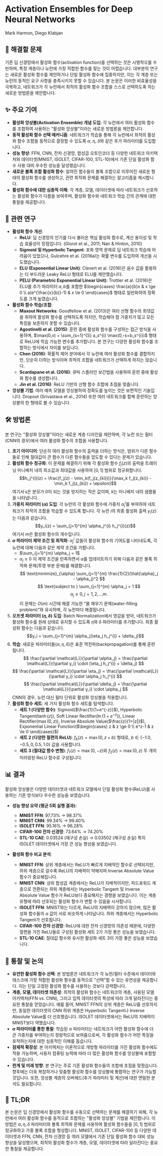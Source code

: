 # Activation Ensembles for Deep Neural Networks

Mark Harmon, Diego Klabjan

## 🧩 해결할 문제

기존 딥 신경망에서 활성화 함수(activation function)를 선택하는 것은 시행착오를 수반하며, 특정 계층이나 뉴런에 가장 적합한 함수를 찾는 것이 어렵습니다. 대부분의 연구는 새로운 활성화 함수를 제안하거나 단일 활성화 함수에 집중하지만, 이는 각 계층 또는 뉴런의 동적인 요구 사항을 충족시키지 못할 수 있습니다. 본 논문은 이러한 비효율성을 극복하고, 네트워크가 각 뉴런에서 최적의 활성화 함수 조합을 스스로 선택하도록 하는 새로운 방법론을 제안합니다.

## ✨ 주요 기여

- **활성화 앙상블(Activation Ensemble) 개념 도입**: 각 뉴런에서 여러 활성화 함수를 조합하여 사용하는 "활성화 앙상블"이라는 새로운 방법론을 제안합니다.
- **동적 활성화 함수 선택 메커니즘**: 네트워크가 학습을 통해 각 뉴런에서 최적의 활성화 함수 조합을 동적으로 결정할 수 있도록 $\alpha$, $\eta$, $\delta$와 같은 추가 파라미터를 도입합니다.
- **성능 향상**: FFN, CNN, 잔차 신경망, 합성곱 오토인코더 등 다양한 네트워크 아키텍처와 데이터셋(MNIST, ISOLET, CIFAR-100, STL-10)에서 기존 단일 활성화 함수 사용 대비 우수한 성능을 달성했습니다.
- **새로운 볼록 조합 활성화 함수**: 알려진 함수들의 볼록 조합으로 이루어진 새로운 형태의 활성화 함수를 생성하고, 관련 최적화 문제를 해결하는 알고리즘을 제시합니다.
- **활성화 함수에 대한 심층적 이해**: 각 계층, 모델, 데이터셋에 따라 네트워크가 선호하는 활성화 함수가 다름을 보여주며, 활성화 함수와 네트워크 학습 간의 관계에 대한 통찰을 제공합니다.

## 📎 관련 연구

- **활성화 함수 개선**:
  - **ReLU**: 딥 신경망의 인기를 다시 불러온 핵심 활성화 함수로, 계산 용이성 및 학습 효율성이 장점입니다. (Glorot et al., 2011; Nair & Hinton, 2010)
  - **Sigmoid 및 Hyperbolic Tangent**: 포화 영역 문제로 딥 네트워크 학습에 어려움이 있었으나, Gulcehre et al. (2016a)는 확률 변수를 도입하여 개선을 시도했습니다.
  - **ELU (Exponential Linear Unit)**: Clevert et al. (2016)은 음수 값을 활용하는 더 부드러운 Leaky ReLU 형태로 ELU를 제안했습니다.
  - **PELU (Parametric Exponential Linear Unit)**: Trottier et al. (2016)은 ELU를 추가 파라미터 $a, b$를 포함한 $\begin{cases} \frac{a}{b}x & x \ge 0 \\ a(e^{\frac{x}{b}}-1) & x \le 0 \end{cases}$ 형태로 일반화하여 정확도를 크게 높였습니다.
- **활성화 함수 학습/조합**:
  - **Maxout Networks**: Goodfellow et al. (2013)은 여러 선형 함수의 최댓값을 취하여 활성화 함수를 선택하도록 하지만, 학습해야 할 가중치가 많고 모든 특징을 보존하지 못할 수 있습니다.
  - **Agostinelli et al. (2015)**: 훈련 중에 활성화 함수를 구성하는 접근 방식을 사용하며, $\max(0,x) + \sum_{s=1}^{S} a_s^{i} \max(0,-s+b_s^{i})$ 형태로 ReLU에 학습 가능한 변수를 추가합니다. 본 연구는 다양한 활성화 함수를 조합하는 방식에서 차이를 보입니다.
  - **Chen (2016)**: 확률적 제어 분야에서 각 뉴런에 여러 활성화 함수를 결합하지만, 단순히 더하는 방식이며 최적의 조합을 네트워크가 선택하게 하지는 않습니다.
  - **Scardapane et al. (2016)**: 큐빅 스플라인 보간법을 사용하여 훈련 중에 활성화 함수를 생성합니다.
  - **Jin et al. (2016)**: ReLU 기반의 선형 함수 조합에 초점을 맞춥니다.
- **앙상블 기법**: 여러 예측 모델을 앙상블하여 정확도를 높이는 것은 보편적인 기술입니다. Dropout (Srivastava et al., 2014) 또한 여러 네트워크를 함께 훈련하는 앙상블의 한 형태로 볼 수 있습니다.

## 🛠️ 방법론

본 연구는 "활성화 앙상블"이라는 새로운 계층 디자인을 제안하며, 각 뉴런 또는 필터(CNN의 경우)에서 여러 활성화 함수의 조합을 사용합니다.

1. **초기 아이디어**: 단순히 여러 활성화 함수의 출력을 더하는 방식은, 범위가 다른 함수들로 인해 절대값이 큰 함수가 다른 함수들을 압도할 수 있다는 문제가 있습니다.
2. **활성화 함수 정규화**: 이 문제를 해결하기 위해 각 활성화 함수 $f_j(z)$의 출력을 트레이닝 미니배치 내의 최소값과 최대값을 사용하여 $[0,1]$ 범위로 정규화합니다.
   $$h_j^{i}(z) = \frac{f_j(z) - \min_k(f_j(z_{ki}))}{\max_k f_j(z_{ki}) - \min_k f_j(z_{ki}) + \epsilon}$$
   여기서 $\epsilon$은 분모가 0이 되는 것을 방지하는 작은 값이며, $k$는 미니배치 내의 샘플들을 나타냅니다.
3. **가중치 파라미터 ($\alpha$) 도입**: 각 뉴런의 각 활성화 함수에 가중치 $\alpha_j^{i}$를 부여하여 네트워크가 최적의 조합을 학습할 수 있도록 합니다. 각 뉴런 $i$의 최종 활성화 출력 $y_i(z)$는 다음과 같습니다.
   $$y_i(z) = \sum_{j=1}^{m} \alpha_j^{i} h_j^{i}(z)$$
   여기서 $m$은 활성화 함수의 개수입니다.
4. **$\alpha$ 파라미터 제약 조건 및 최적화**: $\alpha_j^{i}$ 값들이 활성화 함수의 기여도를 나타내도록, 각 뉴런에 대해 다음과 같은 제약 조건을 가합니다.
   - $\sum_{j=1}^{m} \alpha_j = 1$
   - $\alpha_j \ge 0$
     이 제약 조건을 만족하면서 $\alpha$를 업데이트하기 위해 다음과 같은 볼록 최적화 문제(투영 부분 문제)를 해결합니다.
     $$ \text{minimize}_{\alpha} \sum_{j=1}^{m} \frac{1}{2}(\hat{\alpha}_j - \alpha_j)^2 $$
    $$ \text{subject to } \sum_{j=1}^{m} \alpha_j = 1 $$
    $$ \alpha_j \ge 0, j=1,2,...m. $$
    이 문제는 $O(m)$ 시간에 해결 가능한 "물 채우기 문제(water-filling problem)"와 유사하며, 각 뉴런마다 해결됩니다.
5. **오프셋 파라미터 ($\eta, \delta$) 도입**: Batch Normalization에서 영감을 받아, 네트워크가 활성화 함수를 원래 상태로 유지할 수 있도록 $\eta$와 $\delta$ 파라미터를 추가합니다. 최종 활성화 함수는 다음과 같습니다.
   $$y_i = \sum_{j=1}^{m} \alpha_j(\eta_j h_j^{i} + \delta_j)$$
6. **학습**: 새로운 파라미터들($\alpha, \eta, \delta$)은 표준 역전파(backpropagation)를 통해 훈련됩니다.
   $$ \frac{\partial \mathcal{L}}{\partial \alpha_j} = \frac{\partial \mathcal{L}}{\partial y_i} \cdot (\eta_j h_j^{i} + \delta_j) $$
    $$ \frac{\partial \mathcal{L}}{\partial \eta_j} = \frac{\partial \mathcal{L}}{\partial y_i} \cdot \alpha_j h_j^{i} $$
    $$ \frac{\partial \mathcal{L}}{\partial \delta_j} = \frac{\partial \mathcal{L}}{\partial y_i} \cdot \alpha_j $$
   CNN의 경우, 뉴런 대신 필터 단위로 활성화 앙상블을 적용합니다.
7. **활성화 함수 세트**: 세 가지 활성화 함수 세트를 탐색합니다.
   - **세트 1 (다양한 함수)**: Sigmoid($\frac{1}{1+e^{-z}}$), Hyperbolic Tangent($\tanh(z)$), Soft Linear Rectifier($\ln(1+e^{-z})$), Linear Rectifier($\max(0,z)$), Inverse Absolute Value($\frac{z}{1+|z|}$), Exponential Linear Function($\begin{cases} z & z \ge 0 \\ e^z-1 & z \le 0 \end{cases}$)
   - **세트 2 (다양한 절편의 ReLU)**: $f_b(z) = \max(0, z+b)$ 형태로, $b \in \{-1.0, -0.5, 0, 0.5, 1.0\}$ 값을 사용합니다.
   - **세트 3 (절대값 함수 변형)**: $f_1(z) = \max(0,-z)$와 $f_2(z) = \max(0,z)$ 두 개의 미러링된 ReLU 함수로 구성됩니다.

## 📊 결과

활성화 앙상블은 다양한 데이터셋과 네트워크 모델에서 단일 활성화 함수(ReLU)를 사용하는 기존 방식보다 우수한 성능을 보였습니다.

- **성능 향상 요약 (평균 5회 실행 결과):**

  - **MNIST FFN**: 97.73% → 98.37%
  - **MNIST CNN**: 99.34% → 99.40%
  - **ISOLET FFN**: 95.16% → 96.28%
  - **CIFAR-100 잔차 신경망**: 73.64% → 74.20%
  - **STL-10 CAE**: 0.03524 (재구성 손실) → 0.03502 (재구성 손실)
    특히 ISOLET 데이터셋에서 가장 큰 성능 향상을 보였습니다.

- **활성화 함수 비교 분석**:
  - **MNIST FFN**: 상위 계층에서는 ReLU가 빠르게 지배적인 함수로 선택되지만, 하위 계층으로 갈수록 ReLU의 지배력이 약해지며 Inverse Absolute Value 함수가 중요해집니다.
  - **MNIST CNN**: 상위 합성곱 계층에서는 ReLU가 지배적이지만, 피드포워드 계층으로 전환되는 하위 계층에서는 Hyperbolic Tangent 및 Inverse Absolute Value 함수가 ReLU보다 중요해지는 경향을 보였습니다. 이는 계층 유형에 따라 선호되는 활성화 함수가 변할 수 있음을 시사합니다.
  - **ISOLET FFN**: MNIST와는 다르게, ReLU의 지배력이 강하지 않으며, 많은 활성화 함수들의 $\alpha$ 값이 서로 비슷하게 나타납니다. 하위 계층에서는 Hyperbolic Tangent가 선호됩니다.
  - **CIFAR-100 잔차 신경망**: ReLU에 대한 잔차 신경망의 의존성 때문에, 다양한 절편을 가진 ReLU들로 구성된 활성화 세트 2가 가장 좋은 성능을 보였습니다.
  - **STL-10 CAE**: 절대값 함수와 유사한 활성화 세트 3이 가장 좋은 성능을 보였습니다.

## 🧠 통찰 및 논의

- **유연한 활성화 함수 선택**: 본 방법론은 네트워크가 각 뉴런/필터 수준에서 데이터와 태스크에 가장 적합한 활성화 함수를 동적으로 "선택"할 수 있는 유연성을 제공합니다. 이는 단일 고정된 활성화 함수를 사용하는 것보다 강력합니다.
- **계층, 모델, 데이터셋 의존성**: 최적의 활성화 함수는 네트워크의 계층, 사용된 모델 아키텍처(FFN vs. CNN), 그리고 입력 데이터셋의 특성에 따라 크게 달라진다는 중요한 통찰을 얻었습니다. 예를 들어, MNIST FFN의 상위 계층은 ReLU를 선호하지만, 동일한 데이터셋의 CNN 하위 계층은 Hyperbolic Tangent나 Inverse Absolute Value를 더 선호했습니다. ISOLET 데이터셋에서는 ReLU의 지배력이 MNIST보다 약했습니다.
- **$\alpha$ 파라미터를 통한 통찰**: 학습된 $\alpha$ 파라미터는 네트워크가 어떤 활성화 함수에 더 큰 가중치를 부여하는지 정량적으로 보여줌으로써, 각 활성화 함수가 어떤 특징을 포착하는지에 대한 심층적인 이해를 돕습니다.
- **잠재적 확장성**: 본 아키텍처는 이론적으로 개방형 파라미터를 가진 활성화 함수에도 적용 가능하며, 사용자 컴퓨팅 능력에 따라 더 많은 활성화 함수를 앙상블에 포함할 수 있습니다.
- **한계 및 미래 방향**: 본 연구는 주로 기존 활성화 함수들의 조합에 초점을 맞췄습니다. 향후에는 더욱 복잡하거나 맞춤형 활성화 함수를 앙상블에 통합하는 연구가 가능할 것입니다. 또한, 앙상블 계층의 오버헤드(추가 파라미터 및 계산)에 대한 면밀한 분석도 필요합니다.

## 📌 TL;DR

본 논문은 딥 신경망에서 활성화 함수를 수동으로 선택하는 문제를 해결하기 위해, 각 뉴런에서 여러 활성화 함수를 동적으로 조합하는 "활성화 앙상블" 기법을 제안합니다. 이 방법은 $\alpha, \eta, \delta$ 파라미터와 볼록 최적화 문제를 사용하여 활성화 함수들을 $[0,1]$ 범위로 정규화하고 가중 볼록 조합을 형성합니다. MNIST, ISOLET, CIFAR-100 등 다양한 데이터셋과 FFN, CNN, 잔차 신경망 등 여러 모델에서 기존 단일 활성화 함수 대비 성능 향상을 달성했으며, 최적의 활성화 함수가 계층, 모델, 데이터셋에 따라 달라진다는 중요한 통찰을 제공합니다.
